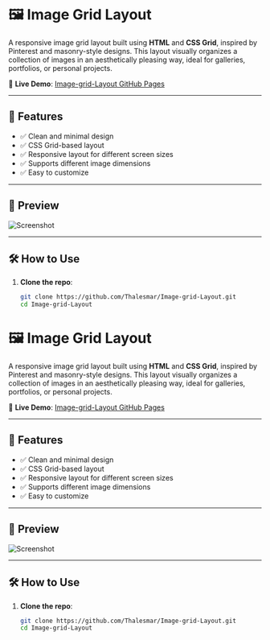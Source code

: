 # 🖼️ Image Grid Layout

A responsive image grid layout built using **HTML** and **CSS Grid**, inspired by Pinterest and masonry-style designs. This layout visually organizes a collection of images in an aesthetically pleasing way, ideal for galleries, portfolios, or personal projects.

🔗 **Live Demo**: [Image-grid-Layout GitHub Pages](https://thalesmar.github.io/Image-grid-Layout/)

---

## 🚀 Features

- ✅ Clean and minimal design
- ✅ CSS Grid-based layout
- ✅ Responsive layout for different screen sizes
- ✅ Supports different image dimensions
- ✅ Easy to customize

---

## 📸 Preview

![Screenshot](./img/Screenshot_2.png)

---

## 🛠️ How to Use

1. **Clone the repo**:
   ```bash
   git clone https://github.com/Thalesmar/Image-grid-Layout.git
   cd Image-grid-Layout
# 🖼️ Image Grid Layout

A responsive image grid layout built using **HTML** and **CSS Grid**, inspired by Pinterest and masonry-style designs. This layout visually organizes a collection of images in an aesthetically pleasing way, ideal for galleries, portfolios, or personal projects.

🔗 **Live Demo**: [Image-grid-Layout GitHub Pages](https://thalesmar.github.io/Image-grid-Layout/)

---

## 🚀 Features

- ✅ Clean and minimal design
- ✅ CSS Grid-based layout
- ✅ Responsive layout for different screen sizes
- ✅ Supports different image dimensions
- ✅ Easy to customize

---

## 📸 Preview

![Screenshot](assets/screenshot.png)

---

## 🛠️ How to Use

1. **Clone the repo**:
   ```bash
   git clone https://github.com/Thalesmar/Image-grid-Layout.git
   cd Image-grid-Layout

